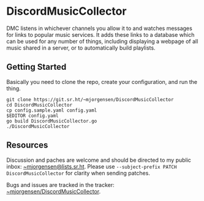 # DiscordMusicCollector

DMC listens in whichever channels you allow it to and watches messages
for links to popular music services. It adds these links to a database
which can be used for any number of things, including displaying a
webpage of all music shared in a server, or to automatically build
playlists.

## Getting Started

Basically you need to clone the repo, create your configuration, and run
the thing.

```
git clone https://git.sr.ht/~mjorgensen/DiscordMusicCollector
cd DiscordMusicCollector
cp config.sample.yaml config.yaml
$EDITOR config.yaml
go build DiscordMusicCollector.go
./DiscordMusicCollector
```

## Resources

Discussion and paches are welcome and should be directed to my public
inbox: [~mjorgensen@lists.sr.ht][lists]. Please use `--subject-prefix
PATCH DiscordMusicCollector` for clarity when sending patches.

Bugs and issues are tracked in the tracker: 
[~mjorgensen/DiscordMusicCollector][todo].

[lists]:https://lists.sr.ht/~mjorgensen/public-inbox
[todo]:https://todo.sr.ht/~mjorgensen/DiscordMusicCollector
